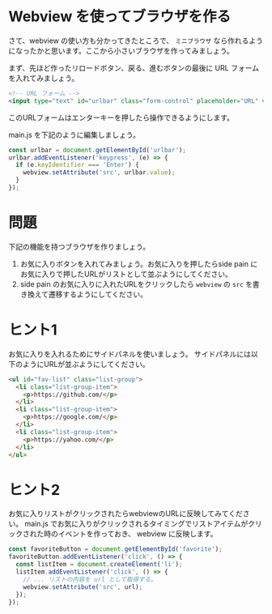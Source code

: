 # Webview を使ってブラウザを作る

さて、webview の使い方も分かってきたところで、 `ミニブラウザ` なら作れるようになったかと思います。ここから小さいブラウザを作ってみましょう。

まず、先ほど作ったリロードボタン、戻る、進むボタンの最後に URL フォームを入れてみましょう。

```html
<!-- URL フォーム -->
<input type="text" id="urlbar" class="form-control" placeholder="URL" value="https://github.com">
```

このURLフォームはエンターキーを押したら操作できるようにします。

main.js を下記のように編集しましょう。

```javascript
const urlbar = document.getElementById('urlbar');
urlbar.addEventListener('keypress', (e) => {
  if (e.keyIdentifier === 'Enter') {
    webview.setAttribute('src', urlbar.value);
  }
});
```

# 問題
下記の機能を持つブラウザを作りましょう。

1. お気に入りボタンを入れてみましょう。お気に入りを押したらside pain にお気に入りで押したURLがリストとして並ぶようにしてください。
2. side pain のお気に入りに入れたURLをクリックしたら `webview` の `src` を書き換えて遷移するようにしてください。

# ヒント1

お気に入りを入れるためにサイドパネルを使いましょう。
サイドパネルには以下のようにURLが並ぶようにしてください。

```html
<ul id="fav-list" class="list-group">
  <li class="list-group-item">
    <p>https://github.com/</p>
  </li>
  <li class="list-group-item">
    <p>https://google.com/</p>
  </li>
  <li class="list-group-item">
    <p>https://yahoo.com/</p>
  </li>
</ul>
```

# ヒント2

お気に入りリストがクリックされたらwebviewのURLに反映してみてください。
main.js でお気に入りがクリックされるタイミングでリストアイテムがクリックされた時のイベントを作っておき、 webview に反映します。

```js
const favoriteButton = document.getElementById('favorite');
favoriteButton.addEventListener('click', () => {
  const listItem = document.createElement('li');
  listItem.addEventListener('click', () => {
    // ... リストの内容を url として取得する。
    webview.setAttribute('src', url);
  });
});
```
